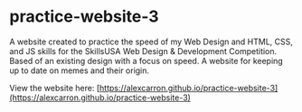 # practice-website-3
A website created to practice the speed of my Web Design and HTML, CSS, and JS skills for the SkillsUSA Web Design & Development Competition. Based of an existing design with a focus on speed. A website for keeping up to date on memes and their origin.

View the website here: [https://alexcarron.github.io/practice-website-3](https://alexcarron.github.io/practice-website-3)

